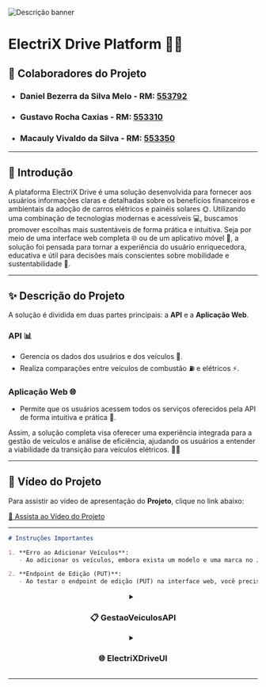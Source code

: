 ![Descrição banner](https://github.com/user-attachments/assets/fd23aae5-3758-4cd8-9b38-4abbf9e8b845)

# **ElectriX Drive Platform** 🚗💡

## 👥 Colaboradores do Projeto

- ### **Daniel Bezerra da Silva Melo** - **RM:** [553792](#)
- ### **Gustavo Rocha Caxias** - **RM:** [553310](#)
- ### **Macauly Vivaldo da Silva** - **RM:** [553350](#)

---

## 📄 **Introdução**

A plataforma ElectriX Drive é uma solução desenvolvida para fornecer aos usuários informações claras e detalhadas sobre os benefícios financeiros e ambientais da adoção de carros elétricos e painéis solares 🌞. Utilizando uma combinação de tecnologias modernas e acessíveis 💻, buscamos promover escolhas mais sustentáveis de forma prática e intuitiva. Seja por meio de uma interface web completa 🌐 ou de um aplicativo móvel 📱, a solução foi pensada para tornar a experiência do usuário enriquecedora, educativa e útil para decisões mais conscientes sobre mobilidade e sustentabilidade 🌱.

---

## ✨ **Descrição do Projeto**

A solução é dividida em duas partes principais: a **API** e a **Aplicação Web**.

### API 📊
- Gerencia os dados dos usuários e dos veículos 🚗.
- Realiza comparações entre veículos de combustão ⛽ e elétricos ⚡.

### Aplicação Web 🌐
- Permite que os usuários acessem todos os serviços oferecidos pela API de forma intuitiva e prática 📱.

Assim, a solução completa visa oferecer uma experiência integrada para a gestão de veículos e análise de eficiência, ajudando os usuários a entender a viabilidade da transição para veículos elétricos. 🚗💡

---

## 🎥 Vídeo do Projeto

Para assistir ao vídeo de apresentação do **Projeto**, clique no link abaixo:

[🔗 Assista ao Vídeo do Projeto](URL_DO_VIDEO_AQUI)

---
```markdown
# Instruções Importantes

1. **Erro ao Adicionar Veículos**: 
   - Ao adicionar os veículos, embora exista um modelo e uma marca no JSON, pode ocorrer um erro indicando que não foi possível identificar alguns modelos ou que são inválidos. Isso acontece por um motivo que ainda não descobrimos. Portanto, caso um veículo não funcione no teste, tente outro modelo e marca até que funcione corretamente.

2. **Endpoint de Edição (PUT)**: 
   - Ao testar o endpoint de edição (PUT) na interface web, você precisará fornecer no último campo o mesmo tipo de combustível que está salvo no JSON. Você pode visualizar esse valor na tabela de combustível já salva do veículo correspondente.
```

 <details>
  <summary align="center"><h3>📋 GestaoVeiculosAPI</h3></summary>
  <p>

---

### 📋 GestaoVeiculosAPI

A API ajuda a gerenciar usuários e seus veículos, permitindo comparar a eficiência entre diferentes tipos de veículos. Isso oferece uma visão clara das vantagens de cada tipo de veículo. A solução foi criada para fornecer insights práticos que facilitam a transição para veículos elétricos e tornam a gestão dos dados mais eficiente.

### 🚀 Funcionamento da API

A API Gestão de Veículos foi construída utilizando a plataforma ASP.NET Core e Entity Framework Core para manipulação de dados. Ela fornece funcionalidades como:

- Relacionar usuários com seus veículos e preferências de comparação. 🚘👥
- Cadastrar e atualizar veículos de combustão e veículos elétricos. 🔄
- Realizar comparações de eficiência entre veículos, retornando insights claros sobre qual deles é mais vantajoso em termos de consumo, ajudando os usuários na tomada de decisão sobre a transição para veículos elétricos. ⚡🔋

---

## 📑 Estrutura Geral das Camadas

A API foi dividida de forma modular, com responsabilidades claramente separadas para garantir escalabilidade e fácil manutenção. Abaixo está uma breve descrição de cada parte do projeto:

### 🗂️ Estrutura das Camadas

#### 📂 Controllers (Camada de Controle):

- 🔑 **AuthController.cs**: Controla a autenticação dos usuários e a geração de tokens JWT para segurança da API.
- 📊 **ComparacaoEficienciaApiController.cs**: Responsável pela comparação entre veículos elétricos e de combustão. Calcula a eficiência e fornece análises detalhadas.
- 👤 **UsuarioApiController.cs**: Gerencia ações relacionadas aos usuários, como cadastro, edição e exclusão.
- ⛽ **VeiculoCombustaoApiController.cs**: Gerencia o CRUD (Create, Read, Update, Delete) dos veículos de combustão.
- ⚡ **VeiculoEletricoApiController.cs**: Gerencia o CRUD dos veículos elétricos.
- 🚙 **VeiculoDisponiveisApiController.cs**: Fornece informações sobre os veículos disponíveis, tanto de combustão quanto elétricos, a partir de dados pré-definidos para comparação.

#### 🗃️ Data (Dados):

- 📄 **ApplicationDbContext.cs**: Define o contexto do banco de dados utilizado pelo Entity Framework Core, incluindo as tabelas e seus relacionamentos.
- 📁 **veiculos_eletricos_validacao.json**, **veiculos_combustao_validacao.json**, etc.: Arquivos JSON usados para validação de veículos disponíveis e suas especificações.

#### 📦 DTOs (Data Transfer Objects):

- 🔄 **ComparacaoEficiencia**: Conjunto de DTOs utilizados para organizar e transferir dados das comparações, como:
  - 📊 **ComparacaoDTO.cs**: Definição dos dados a serem comparados.
  - 📝 **ExplicacaoDTO.cs**: Fornece uma descrição detalhada do resultado da comparação para tornar mais claro ao usuário final.
  - 📈 **ResultadoComparacaoDTO.cs**: Exibe o resultado final da comparação de eficiência.
- ✉️ **Request**: DTOs utilizados para receber os dados enviados à API:
  - 🔐 **LoginRequestDTO.cs**: Dados de login do usuário, como e-mail e senha.
  - 👤 **UsuarioRequestDTO.cs**, ⛽ **VeiculoCombustaoRequestDTO.cs**, ⚡ **VeiculoEletricoRequestDTO.cs**: Dados necessários para cadastrar ou atualizar entidades.
- 📤 **Response**: DTOs utilizados para devolver os dados de resposta ao cliente:
  - 👤 **UsuarioResponseDTO.cs**, ⛽ **VeiculoCombustaoResponseDTO.cs**, ⚡ **VeiculoEletricoResponseDTO.cs**: Estruturas que controlam quais informações serão devolvidas ao cliente em cada resposta.

#### 🛡️ Filters (Filtros):

- 🔑 **ApiKeyAuthAttribute.cs**: Define o filtro de autenticação por chave de API.

#### ⚙️ Middleware:

- 🚨 **ExceptionMiddleware.cs**: Middleware para tratamento de exceções não tratadas, garantindo respostas padronizadas e seguras.

#### 🗄️ Repositories (Repositórios):

Define as operações de acesso ao banco de dados para as entidades 👤 **Usuario**, ⛽ **VeiculoCombustao**, e ⚡ **VeiculoEletrico**, incluindo a interface que define o contrato (Interfaces) e a implementação real.

#### 🛠️ Services:

- ⚡ **VeiculoService.cs**: Implementa lógicas mais complexas envolvendo veículos, como validação de modelo e cálculo de eficiência.

---

## 📈 Estrutura de Dados

A API utiliza o banco de dados Oracle para armazenar informações sobre 👤 **usuários** e 🚗 **veículos**. Abaixo estão descritas as tabelas principais e seus atributos:

### 👤 Usuarios:

- 🆔 **ID_Usuario**: Identificador único (chave primária).
- 📛 **Nome**: Nome completo do usuário.
- 📧 **Email**: Endereço de e-mail do usuário.
- 🔒 **Senha**: Senha para autenticação.

### ⛽ VeiculosCombustao:

- 🆔 **ID_Veiculo_Combustao**: Identificador único.
- 👤 **ID_Usuario**: Referência ao proprietário (usuário).
- 🚘 **Modelo**: Modelo do veículo.
- 🏢 **Marca**: Marca do veículo.
- 📅 **Ano**: Ano de fabricação.
- 🛣️ **Quilometragem_Mensal**: Quilometragem mensal percorrida.
- ⛽ **Consumo_Medio**: Consumo médio em km/l.
- ⛽ **Autonomia_Tanque**: Autonomia do tanque em km.

### ⚡ VeiculosEletricos:

- 🆔 **ID_Veiculo_Eletrico**: Identificador único.
- 👤 **ID_Usuario**: Referência ao proprietário (usuário).
- 🚘 **Modelo**: Modelo do veículo.
- 🏢 **Marca**: Marca do veículo.
- 📅 **Ano**: Ano de fabricação.
- 🔋 **Consumo_Medio**: Consumo médio em kWh/100km.
- 🔋 **Autonomia**: Autonomia em km por carga.

---

## 📏 Conclusão

A API de Gestão de Veículos foi desenvolvida com um design modular, extensível e é totalmente documentada com Swagger. Isso garante fácil manutenção e uma integração intuitiva. A separação clara entre as camadas torna o sistema fácil de entender e evoluir, seja com novas funcionalidades ou integrações.

Além disso, a documentação bem estruturada facilita o uso, a integração e o desenvolvimento de interfaces que utilizam essa API, proporcionando um processo mais simples e eficiente para todos os usuários.

---

  </p>
</details>

 <details>
  <summary align="center"><h3>🌐 ElectriXDriveUI</h3></summary>
  <p>

  ---

# 🚗 Documentação da Camada Web - ElectriXDriveUI

## 📄 Descrição Inicial

A camada web do projeto **ElectriXDriveUI** é responsável pela interface visual do sistema, permitindo que os usuários interajam com as funcionalidades da API de gestão de veículos. Esta camada utiliza o padrão MVC (Model-View-Controller) para organizar o código, facilitando a manutenção e a expansão do sistema. A camada web comunica-se diretamente com a API para realizar operações CRUD (Create, Read, Update, Delete) sobre 🚘 veículos de combustão e ⚡ veículos elétricos, além de realizar comparações de eficiência entre esses tipos de veículos.

## 📂 Estrutura dos Arquivos da Camada Web

Abaixo está a descrição dos principais arquivos e pastas do projeto, organizada para facilitar o entendimento da função de cada um dentro do contexto da camada web.

### 🧭 Controllers

- **🔄 ComparacaoController.cs**: Responsável por lidar com as requisições relacionadas à comparação de eficiência entre veículos de combustão e elétricos. Coordena a chamada à API de comparação e direciona os resultados para a view correta.
- **🏠 HomeController.cs**: Gerencia as requisições relacionadas à página inicial da aplicação, como o acesso à página principal e às rotas de privacidade.
- **🔑 LoginController.cs**: Realiza a autenticação do usuário, permitindo o login e redirecionando o usuário para a tela de introdução após o sucesso na autenticação.
- **🛠️ VeiculoCombustaoController.cs**: Gerencia as operações de CRUD relacionadas aos veículos de combustão. Realiza a integração com a API para adicionar, editar, listar e remover veículos de combustão.
- **⚡ VeiculoEletricoController.cs**: Responsável pelas operações CRUD para os veículos elétricos. Realiza chamadas à API para criar, listar, editar e deletar veículos elétricos.

### 📊 Data

#### 🗂️ Repositories/Implementations

- **👤 UsuarioRepository.cs**: Implementação do repositório para realizar as operações necessárias com os dados do usuário, como acesso e manipulação de informações.
- **🛠️ VeiculoCombustaoRepository.cs**: Gerencia o acesso aos dados dos veículos de combustão, incluindo métodos para obtenção, criação e exclusão.
- **⚡ VeiculoEletricoRepository.cs**: Implementação dos métodos para interação com os dados dos veículos elétricos.

#### 🔌 Repositories/Interfaces

Contém as interfaces de cada repositório (e.g., **IUsuarioRepository**, **IVeiculoCombustaoRepository**, **IVeiculoEletricoRepository**), que definem os contratos para implementação das operações de acesso aos dados.

### 📦 DTOs (Data Transfer Objects)

- **👤 UsuarioResponseDTO.cs**: Contém a definição do DTO usado para representar as respostas dos dados de usuário da API, garantindo a transferência de informações de forma organizada.
- **🛠️ VeiculoCombustaoResponseDTO.cs**: DTO que define a estrutura dos dados retornados pela API sobre veículos de combustão.
- **⚡ VeiculoEletricoResponseDTO.cs**: Define a estrutura dos dados retornados pela API sobre veículos elétricos.

### 📐 Models

- **❗ ErrorViewModel.cs**: Model utilizado para gerenciar os erros que possam ocorrer durante a execução das requisições do sistema, armazenando o identificador do erro e a mensagem correspondente.

### 📊 ViewModels

- **🔑 LoginViewModel.cs**: Contém a estrutura necessária para a autenticação do usuário, como campos de e-mail e senha.
- **🛠️ VeiculoCombustaoViewModel.cs**: Define os dados necessários para realizar operações com veículos de combustão na interface do usuário.
- **⚡ VeiculoEletricoViewModel.cs**: Define os dados utilizados para manipulação de veículos elétricos na camada de interface.

### 👁️ Views

#### 🔄 Comparacao

- **📄 Index.cshtml**: View responsável por exibir o formulário de comparação entre um veículo de combustão e um veículo elétrico. Apresenta os campos necessários para realização da comparação e mostra o resultado.

#### 🏠 Home

- **📄 Index.cshtml**: Exibe a página inicial do sistema, apresentando uma introdução sobre o ElectriX Drive e direcionando o usuário às funcionalidades.
- **🔒 Privacy.cshtml**: Página de política de privacidade.

#### 🔑 Login

- **📄 Index.cshtml**: View de login que coleta informações como e-mail e senha do usuário, permitindo o acesso ao sistema.

#### 🛠️ VeiculoCombustao

- **📝 Create.cshtml**: Formulário para criação de um novo veículo de combustão.
- **✏️ Edit.cshtml**: Formulário para edição de um veículo de combustão existente.
- **📋 Index.cshtml**: Lista todos os veículos de combustão do usuário, exibindo os dados cadastrados e permitindo as ações de edição e exclusão.

#### ⚡ VeiculoEletrico

- **📝 Create.cshtml**: Formulário para criação de um novo veículo elétrico.
- **✏️ Edit.cshtml**: Formulário para edição de um veículo elétrico existente.
- **📋 Index.cshtml**: Exibe a lista de veículos elétricos cadastrados e permite a realização de operações CRUD.

### 🚀 Program.cs

Arquivo principal para configurar o pipeline de execução do **ASP.NET Core**. Ele define os serviços usados pela aplicação, como Swagger para documentação, 📜 CORS para permissões de acesso e injeção de dependências para os repositórios.

## 🏁 Conclusão

A camada web do **ElectriXDriveUI** é responsável pela interface visual do sistema, proporcionando uma experiência de usuário intuitiva e integrando diretamente com a API. Com uma organização clara em **🧭 Controllers**, **👁️ Views**, **🗂️ Repositories**, e **📊 ViewModels**, ela facilita a realização de operações CRUD e permite uma comparação detalhada entre veículos de combustão e elétricos. Esta camada está devidamente estruturada para suportar o desenvolvimento futuro e possibilitar um alto grau de manutenção e expansão.
    </p>
</details>

---

